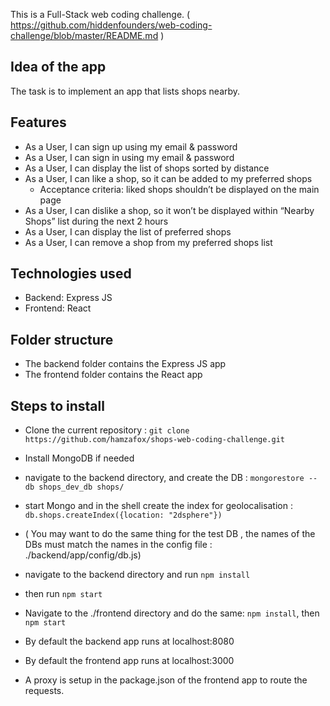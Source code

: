 
This is a Full-Stack web coding challenge.
( https://github.com/hiddenfounders/web-coding-challenge/blob/master/README.md )
## Idea of the app
The task is to implement an app that lists shops nearby.

## Features
- As a User, I can sign up using my email & password
- As a User, I can sign in using my email & password
- As a User, I can display the list of shops sorted by distance
- As a User, I can like a shop, so it can be added to my preferred shops
  - Acceptance criteria: liked shops shouldn’t be displayed on the main page
- As a User, I can dislike a shop, so it won’t be displayed within “Nearby Shops” list during the next 2 hours
- As a User, I can display the list of preferred shops
- As a User, I can remove a shop from my preferred shops list

## Technologies used
- Backend: Express JS
- Frontend: React

## Folder structure
- The backend folder contains the Express JS app
- The frontend folder contains the React app

## Steps to install
- Clone the current repository : ```git clone https://github.com/hamzafox/shops-web-coding-challenge.git```
- Install MongoDB if needed
- navigate to the backend directory, and create the DB :
```mongorestore --db shops_dev_db shops/```
- start Mongo and in the shell create the index for geolocalisation : ```db.shops.createIndex({location: "2dsphere"})```
- ( You may want to do the same thing for the test DB , the names of the DBs must match the names in the config file : ./backend/app/config/db.js)
- navigate to the backend directory and run ```npm install```
- then run ```npm start```

- Navigate to the ./frontend directory and do the same: ```npm install```, then ```npm start```

- By default the backend app runs at localhost:8080
- By default the frontend app runs at localhost:3000
- A proxy is setup in the package.json of the frontend app to route the requests.
